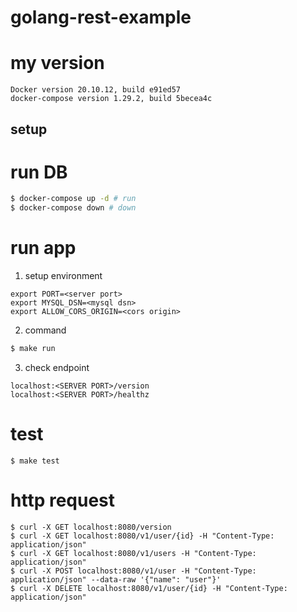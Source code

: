 # golang-rest-example

# my version
```
Docker version 20.10.12, build e91ed57
docker-compose version 1.29.2, build 5becea4c
```

## setup


# run DB
```sh
$ docker-compose up -d # run
$ docker-compose down # down
```

# run app
1. setup environment
```
export PORT=<server port>
export MYSQL_DSN=<mysql dsn>
export ALLOW_CORS_ORIGIN=<cors origin>
```
2. command
```sh
$ make run
```
3. check endpoint
```
localhost:<SERVER PORT>/version
localhost:<SERVER PORT>/healthz
```

# test
```
$ make test
```

# http request
```
$ curl -X GET localhost:8080/version
$ curl -X GET localhost:8080/v1/user/{id} -H "Content-Type: application/json"
$ curl -X GET localhost:8080/v1/users -H "Content-Type: application/json"
$ curl -X POST localhost:8080/v1/user -H "Content-Type: application/json" --data-raw '{"name": "user"}'
$ curl -X DELETE localhost:8080/v1/user/{id} -H "Content-Type: application/json"

```
